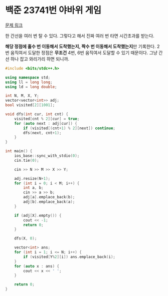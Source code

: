 # 백준 23741번 야바위 게임

[문제 링크](https://www.acmicpc.net/problem/23741)

한 간선을 여러 번 탈 수 있다. 그렇다고 해서 진짜 여러 번 타면 시간초과를 받는다.

**해당 정점에 홀수 번 이동해서 도착했는지, 짝수 번 이동해서 도착했는지**만 기록한다. 2번 움직여서 도달한 정점은 **무조건** 4번, 6번 움직여서 도달할 수 있기 때문이다. 그냥 간선 하나 잡고 와리가리 하면 되니까.

```cpp
#include <bits/stdc++.h>

using namespace std;
using ll = long long;
using ld = long double;

int N, M, X, Y;
vector<vector<int>> adj;
bool visited[2][1001];

void dfs(int cur, int cnt) {
    visited[cnt % 2][cur] = true;
    for (auto next : adj[cur]) {
        if (visited[(cnt+1) % 2][next]) continue;
        dfs(next, cnt+1);
    }
}

int main() {
    ios_base::sync_with_stdio(0);
    cin.tie(0);

    cin >> N >> M >> X >> Y;

    adj.resize(N+1);
    for (int i = 0; i < M; i++) {
        int a, b;
        cin >> a >> b;
        adj[a].emplace_back(b);
        adj[b].emplace_back(a);
    }

    if (adj[X].empty()) {
        cout << -1;
        return 0;
    }

    dfs(X, 0);

    vector<int> ans;
    for (int i = 1; i <= N; i++) {
        if (visited[Y%2][i]) ans.emplace_back(i);
    }
    for (auto x : ans) {
        cout << x << ' ';
    }

    return 0;
}
```

